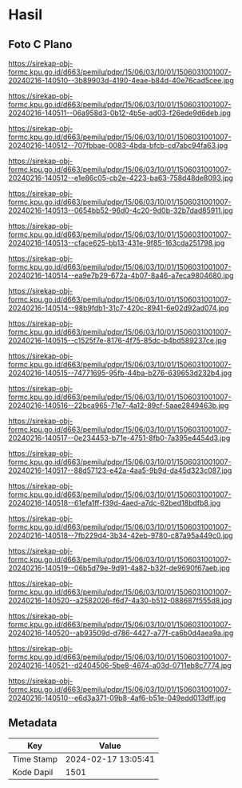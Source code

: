 # Hasil

## Foto C Plano

https://sirekap-obj-formc.kpu.go.id/d663/pemilu/pdpr/15/06/03/10/01/1506031001007-20240216-140510--3b89903d-4190-4eae-b84d-40e76cad5cee.jpg

https://sirekap-obj-formc.kpu.go.id/d663/pemilu/pdpr/15/06/03/10/01/1506031001007-20240216-140511--06a958d3-0b12-4b5e-ad03-f26ede9d6deb.jpg

https://sirekap-obj-formc.kpu.go.id/d663/pemilu/pdpr/15/06/03/10/01/1506031001007-20240216-140512--707fbbae-0083-4bda-bfcb-cd7abc94fa63.jpg

https://sirekap-obj-formc.kpu.go.id/d663/pemilu/pdpr/15/06/03/10/01/1506031001007-20240216-140512--e1e86c05-cb2e-4223-ba63-758d48de8093.jpg

https://sirekap-obj-formc.kpu.go.id/d663/pemilu/pdpr/15/06/03/10/01/1506031001007-20240216-140513--0654bb52-96d0-4c20-9d0b-32b7dad85911.jpg

https://sirekap-obj-formc.kpu.go.id/d663/pemilu/pdpr/15/06/03/10/01/1506031001007-20240216-140513--cface625-bb13-431e-9f85-163cda251798.jpg

https://sirekap-obj-formc.kpu.go.id/d663/pemilu/pdpr/15/06/03/10/01/1506031001007-20240216-140514--ea9e7b29-672a-4b07-8a46-a7eca9804680.jpg

https://sirekap-obj-formc.kpu.go.id/d663/pemilu/pdpr/15/06/03/10/01/1506031001007-20240216-140514--98b9fdb1-31c7-420c-8941-6e02d92ad074.jpg

https://sirekap-obj-formc.kpu.go.id/d663/pemilu/pdpr/15/06/03/10/01/1506031001007-20240216-140515--c1525f7e-8176-4f75-85dc-b4bd589237ce.jpg

https://sirekap-obj-formc.kpu.go.id/d663/pemilu/pdpr/15/06/03/10/01/1506031001007-20240216-140515--74771695-95fb-44ba-b276-639653d232b4.jpg

https://sirekap-obj-formc.kpu.go.id/d663/pemilu/pdpr/15/06/03/10/01/1506031001007-20240216-140516--22bca965-71e7-4a12-89cf-5aae2849463b.jpg

https://sirekap-obj-formc.kpu.go.id/d663/pemilu/pdpr/15/06/03/10/01/1506031001007-20240216-140517--0e234453-b71e-4751-8fb0-7a395e4454d3.jpg

https://sirekap-obj-formc.kpu.go.id/d663/pemilu/pdpr/15/06/03/10/01/1506031001007-20240216-140517--88d57123-e42a-4aa5-9b9d-da45d323c087.jpg

https://sirekap-obj-formc.kpu.go.id/d663/pemilu/pdpr/15/06/03/10/01/1506031001007-20240216-140518--61efa1ff-f39d-4aed-a7dc-62bed18bdfb8.jpg

https://sirekap-obj-formc.kpu.go.id/d663/pemilu/pdpr/15/06/03/10/01/1506031001007-20240216-140518--7fb229d4-3b34-42eb-9780-c87a95a449c0.jpg

https://sirekap-obj-formc.kpu.go.id/d663/pemilu/pdpr/15/06/03/10/01/1506031001007-20240216-140519--06b5d79e-9d91-4a82-b32f-de9690f67aeb.jpg

https://sirekap-obj-formc.kpu.go.id/d663/pemilu/pdpr/15/06/03/10/01/1506031001007-20240216-140520--a2582026-f6d7-4a30-b512-088687f555d8.jpg

https://sirekap-obj-formc.kpu.go.id/d663/pemilu/pdpr/15/06/03/10/01/1506031001007-20240216-140520--ab93509d-d786-4427-a77f-ca6b0d4aea9a.jpg

https://sirekap-obj-formc.kpu.go.id/d663/pemilu/pdpr/15/06/03/10/01/1506031001007-20240216-140521--d2404506-5be8-4674-a03d-0711eb8c7774.jpg

https://sirekap-obj-formc.kpu.go.id/d663/pemilu/pdpr/15/06/03/10/01/1506031001007-20240216-140510--e6d3a371-09b8-4af6-b51e-049edd013dff.jpg


## Metadata

| Key        | Value               |
| ---------- | ------------------- |
| Time Stamp | 2024-02-17 13:05:41 |
| Kode Dapil | 1501                |



